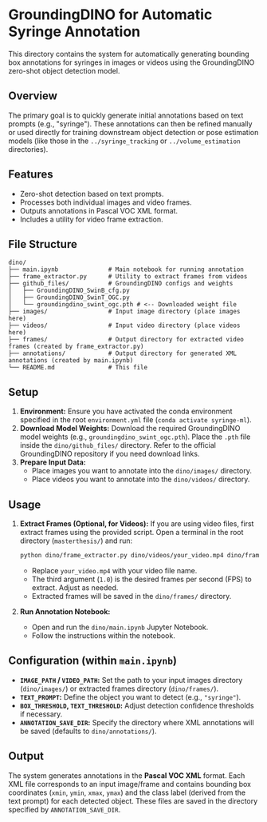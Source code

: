 # GroundingDINO for Automatic Syringe Annotation

This directory contains the system for automatically generating bounding box annotations for syringes in images or videos using the GroundingDINO zero-shot object detection model.

## Overview

The primary goal is to quickly generate initial annotations based on text prompts (e.g., "syringe"). These annotations can then be refined manually or used directly for training downstream object detection or pose estimation models (like those in the `../syringe_tracking` or `../volume_estimation` directories).

## Features

-   Zero-shot detection based on text prompts.
-   Processes both individual images and video frames.
-   Outputs annotations in Pascal VOC XML format.
-   Includes a utility for video frame extraction.

## File Structure

```
dino/
├── main.ipynb              # Main notebook for running annotation
├── frame_extractor.py      # Utility to extract frames from videos
├── github_files/           # GroundingDINO configs and weights
│   ├── GroundingDINO_SwinB_cfg.py
│   ├── GroundingDINO_SwinT_OGC.py
│   └── groundingdino_swint_ogc.pth # <-- Downloaded weight file
├── images/                 # Input image directory (place images here)
├── videos/                 # Input video directory (place videos here)
├── frames/                 # Output directory for extracted video frames (created by frame_extractor.py)
├── annotations/            # Output directory for generated XML annotations (created by main.ipynb)
└── README.md               # This file
```

## Setup

1.  **Environment:** Ensure you have activated the conda environment specified in the root `environment.yml` file (`conda activate syringe-ml`).
2.  **Download Model Weights:** Download the required GroundingDINO model weights (e.g., `groundingdino_swint_ogc.pth`). Place the `.pth` file inside the `dino/github_files/` directory. Refer to the official GroundingDINO repository if you need download links.
3.  **Prepare Input Data:**
    *   Place images you want to annotate into the `dino/images/` directory.
    *   Place videos you want to annotate into the `dino/videos/` directory.

## Usage

1.  **Extract Frames (Optional, for Videos):**
    If you are using video files, first extract frames using the provided script. Open a terminal in the root directory (`masterthesis/`) and run:
    ```bash
    python dino/frame_extractor.py dino/videos/your_video.mp4 dino/frames/ 1.0
    ```
    *   Replace `your_video.mp4` with your video file name.
    *   The third argument (`1.0`) is the desired frames per second (FPS) to extract. Adjust as needed.
    *   Extracted frames will be saved in the `dino/frames/` directory.

2.  **Run Annotation Notebook:**
    *   Open and run the `dino/main.ipynb` Jupyter Notebook.
    *   Follow the instructions within the notebook.

## Configuration (within `main.ipynb`)

-   **`IMAGE_PATH` / `VIDEO_PATH`:** Set the path to your input images directory (`dino/images/`) or extracted frames directory (`dino/frames/`).
-   **`TEXT_PROMPT`:** Define the object you want to detect (e.g., `"syringe"`).
-   **`BOX_THRESHOLD`, `TEXT_THRESHOLD`:** Adjust detection confidence thresholds if necessary.
-   **`ANNOTATION_SAVE_DIR`:** Specify the directory where XML annotations will be saved (defaults to `dino/annotations/`).

## Output

The system generates annotations in the **Pascal VOC XML** format. Each XML file corresponds to an input image/frame and contains bounding box coordinates (`xmin`, `ymin`, `xmax`, `ymax`) and the class label (derived from the text prompt) for each detected object. These files are saved in the directory specified by `ANNOTATION_SAVE_DIR`.